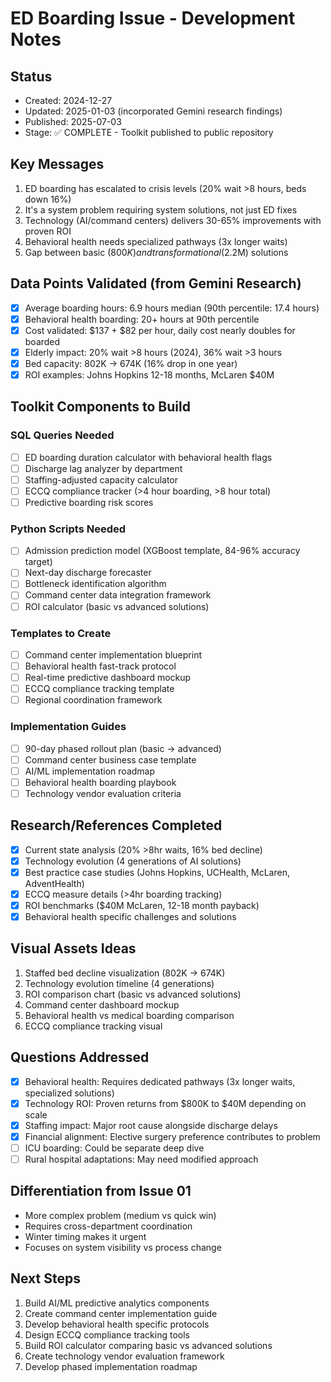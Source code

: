 # ED Boarding Issue - Development Notes

## Status
- Created: 2024-12-27
- Updated: 2025-01-03 (incorporated Gemini research findings)
- Published: 2025-07-03
- Stage: ✅ COMPLETE - Toolkit published to public repository

## Key Messages
1. ED boarding has escalated to crisis levels (20% wait >8 hours, beds down 16%)
2. It's a system problem requiring system solutions, not just ED fixes
3. Technology (AI/command centers) delivers 30-65% improvements with proven ROI
4. Behavioral health needs specialized pathways (3x longer waits)
5. Gap between basic ($800K) and transformational ($2.2M) solutions

## Data Points Validated (from Gemini Research)
- [x] Average boarding hours: 6.9 hours median (90th percentile: 17.4 hours)
- [x] Behavioral health boarding: 20+ hours at 90th percentile
- [x] Cost validated: $137 + $82 per hour, daily cost nearly doubles for boarded
- [x] Elderly impact: 20% wait >8 hours (2024), 36% wait >3 hours
- [x] Bed capacity: 802K → 674K (16% drop in one year)
- [x] ROI examples: Johns Hopkins 12-18 months, McLaren $40M

## Toolkit Components to Build

### SQL Queries Needed
- [ ] ED boarding duration calculator with behavioral health flags
- [ ] Discharge lag analyzer by department
- [ ] Staffing-adjusted capacity calculator
- [ ] ECCQ compliance tracker (>4 hour boarding, >8 hour total)
- [ ] Predictive boarding risk scores

### Python Scripts Needed
- [ ] Admission prediction model (XGBoost template, 84-96% accuracy target)
- [ ] Next-day discharge forecaster
- [ ] Bottleneck identification algorithm
- [ ] Command center data integration framework
- [ ] ROI calculator (basic vs advanced solutions)

### Templates to Create
- [ ] Command center implementation blueprint
- [ ] Behavioral health fast-track protocol
- [ ] Real-time predictive dashboard mockup
- [ ] ECCQ compliance tracking template
- [ ] Regional coordination framework

### Implementation Guides
- [ ] 90-day phased rollout plan (basic → advanced)
- [ ] Command center business case template
- [ ] AI/ML implementation roadmap
- [ ] Behavioral health boarding playbook
- [ ] Technology vendor evaluation criteria

## Research/References Completed
- [x] Current state analysis (20% >8hr waits, 16% bed decline)
- [x] Technology evolution (4 generations of AI solutions)
- [x] Best practice case studies (Johns Hopkins, UCHealth, McLaren, AdventHealth)
- [x] ECCQ measure details (>4hr boarding tracking)
- [x] ROI benchmarks ($40M McLaren, 12-18 month payback)
- [x] Behavioral health specific challenges and solutions

## Visual Assets Ideas
1. Staffed bed decline visualization (802K → 674K)
2. Technology evolution timeline (4 generations)
3. ROI comparison chart (basic vs advanced solutions)
4. Command center dashboard mockup
5. Behavioral health vs medical boarding comparison
6. ECCQ compliance tracking visual

## Questions Addressed
- [x] Behavioral health: Requires dedicated pathways (3x longer waits, specialized solutions)
- [x] Technology ROI: Proven returns from $800K to $40M depending on scale
- [x] Staffing impact: Major root cause alongside discharge delays
- [x] Financial alignment: Elective surgery preference contributes to problem
- [ ] ICU boarding: Could be separate deep dive
- [ ] Rural hospital adaptations: May need modified approach

## Differentiation from Issue 01
- More complex problem (medium vs quick win)
- Requires cross-department coordination
- Winter timing makes it urgent
- Focuses on system visibility vs process change

## Next Steps
1. Build AI/ML predictive analytics components
2. Create command center implementation guide
3. Develop behavioral health specific protocols
4. Design ECCQ compliance tracking tools
5. Build ROI calculator comparing basic vs advanced solutions
6. Create technology vendor evaluation framework
7. Develop phased implementation roadmap